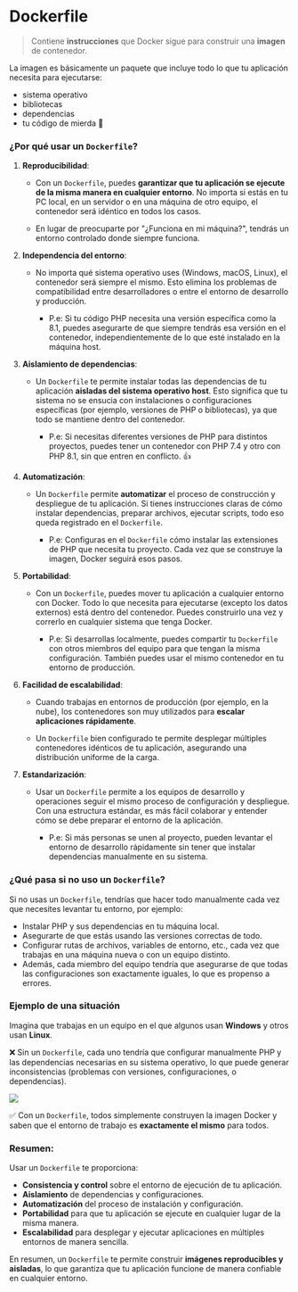 
# Dockerfile

> Contiene **instrucciones** que Docker sigue para construir una **imagen** de contenedor. 

La imagen es básicamente un paquete que incluye todo lo que tu aplicación necesita para ejecutarse: 
- sistema operativo
- bibliotecas
- dependencias
- tu código de mierda 💩

### ¿Por qué usar un `Dockerfile`?

1. **Reproducibilidad**:
   - Con un `Dockerfile`, puedes **garantizar que tu aplicación se ejecute de la misma manera en cualquier entorno**. No importa si estás en tu PC local, en un servidor o en una máquina de otro equipo, el contenedor será idéntico en todos los casos.

   - En lugar de preocuparte por "¿Funciona en mi máquina?", tendrás un entorno controlado donde siempre funciona.

3. **Independencia del entorno**:
   - No importa qué sistema operativo uses (Windows, macOS, Linux), el contenedor será siempre el mismo. Esto elimina los problemas de compatibilidad entre desarrolladores o entre el entorno de desarrollo y producción.

     - P.e: Si tu código PHP necesita una versión específica como la 8.1, puedes asegurarte de que siempre tendrás esa versión en el contenedor, independientemente de lo que esté instalado en la máquina host.

4. **Aislamiento de dependencias**:
   - Un `Dockerfile` te permite instalar todas las dependencias de tu aplicación **aisladas del sistema operativo host**. Esto significa que tu sistema no se ensucia con instalaciones o configuraciones específicas (por ejemplo, versiones de PHP o bibliotecas), ya que todo se mantiene dentro del contenedor.

      - P.e: Si necesitas diferentes versiones de PHP para distintos proyectos, puedes tener un contenedor con PHP 7.4 y otro con PHP 8.1, sin que entren en conflicto. 👍

5. **Automatización**:
   - Un `Dockerfile` permite **automatizar** el proceso de construcción y despliegue de tu aplicación. Si tienes instrucciones claras de cómo instalar dependencias, preparar archivos, ejecutar scripts, todo eso queda registrado en el `Dockerfile`.

      - P.e: Configuras en el `Dockerfile` cómo instalar las extensiones de PHP que necesita tu proyecto. Cada vez que se construye la imagen, Docker seguirá esos pasos.

6. **Portabilidad**:
   - Con un `Dockerfile`, puedes mover tu aplicación a cualquier entorno con Docker. Todo lo que necesita para ejecutarse (excepto los datos externos) está dentro del contenedor. Puedes construirlo una vez y correrlo en cualquier sistema que tenga Docker.

      - P.e: Si desarrollas localmente, puedes compartir tu `Dockerfile` con otros miembros del equipo para que tengan la misma configuración. También puedes usar el mismo contenedor en tu entorno de producción.

7. **Facilidad de escalabilidad**:
   - Cuando trabajas en entornos de producción (por ejemplo, en la nube), los contenedores son muy utilizados para **escalar aplicaciones rápidamente**.

   - Un `Dockerfile` bien configurado te permite desplegar múltiples contenedores idénticos de tu aplicación, asegurando una distribución uniforme de la carga.

8. **Estandarización**:
   - Usar un `Dockerfile` permite a los equipos de desarrollo y operaciones seguir el mismo proceso de configuración y despliegue. Con una estructura estándar, es más fácil colaborar y entender cómo se debe preparar el entorno de la aplicación.
   
      - P.e: Si más personas se unen al proyecto, pueden levantar el entorno de desarrollo rápidamente sin tener que instalar dependencias manualmente en su sistema.

### ¿Qué pasa si no uso un `Dockerfile`?

Si no usas un `Dockerfile`, tendrías que hacer todo manualmente cada vez que necesites levantar tu entorno, por ejemplo:
- Instalar PHP y sus dependencias en tu máquina local.
- Asegurarte de que estás usando las versiones correctas de todo.
- Configurar rutas de archivos, variables de entorno, etc., cada vez que trabajas en una máquina nueva o con un equipo distinto.
- Además, cada miembro del equipo tendría que asegurarse de que todas las configuraciones son exactamente iguales, lo que es propenso a errores.

### Ejemplo de una situación
Imagina que trabajas en un equipo en el que algunos usan **Windows** y otros usan **Linux**. 

❌ Sin un `Dockerfile`, cada uno tendría que configurar manualmente PHP y las dependencias necesarias en su sistema operativo, lo que puede generar inconsistencias (problemas con versiones, configuraciones, o dependencias). 

<img src="https://media1.tenor.com/m/F0E929D1tLsAAAAC/office-chaos-fire-chaotic.gif" />

✅ Con un `Dockerfile`, todos simplemente construyen la imagen Docker y saben que el entorno de trabajo es **exactamente el mismo** para todos.



### Resumen:

Usar un `Dockerfile` te proporciona:
- **Consistencia y control** sobre el entorno de ejecución de tu aplicación.
- **Aislamiento** de dependencias y configuraciones.
- **Automatización** del proceso de instalación y configuración.
- **Portabilidad** para que tu aplicación se ejecute en cualquier lugar de la misma manera.
- **Escalabilidad** para desplegar y ejecutar aplicaciones en múltiples entornos de manera sencilla.

En resumen, un `Dockerfile` te permite construir **imágenes reproducibles y aisladas**, lo que garantiza que tu aplicación funcione de manera confiable en cualquier entorno.
